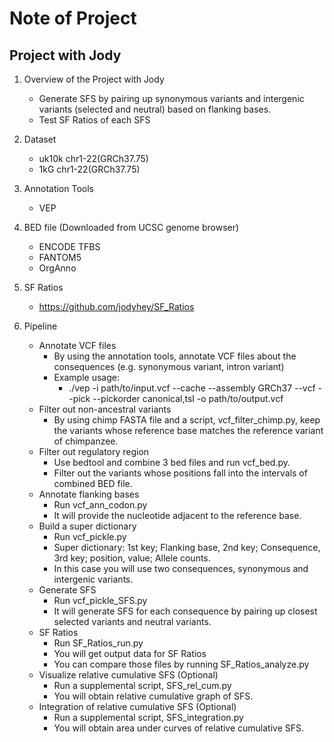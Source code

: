 # Note of Project

## Project with Jody
1. Overview of the Project with Jody
	- Generate SFS by pairing up synonymous variants and intergenic variants (selected and neutral) based on flanking bases. 
	- Test SF Ratios of each SFS 
		
2. Dataset
	- uk10k chr1-22(GRCh37.75)
	- 1kG chr1-22(GRCh37.75)
	
3. Annotation Tools 
	- VEP
	
4. BED file (Downloaded from UCSC genome browser)
	- ENCODE TFBS
	- FANTOM5
	- OrgAnno
		
5. SF Ratios
	- https://github.com/jodyhey/SF_Ratios

6. Pipeline
	- Annotate VCF files
		- By using the annotation tools, annotate VCF files about the consequences (e.g. synonymous variant, intron variant)
		- Example usage:
			- ./vep -i path/to/input.vcf --cache --assembly GRCh37 --vcf --pick --pickorder canonical,tsl -o path/to/output.vcf
	- Filter out non-ancestral variants
		- By using chimp FASTA file and a script, vcf_filter_chimp.py, keep the variants whose reference base matches the reference variant of chimpanzee.
	- Filter out regulatory region
		- Use bedtool and combine 3 bed files and run vcf_bed.py.
		- Filter out the variants whose positions fall into the intervals of combined BED file.
	- Annotate flanking bases
		- Run vcf_ann_codon.py 
		- It will provide the nucleotide adjacent to the reference base. 
	- Build a super dictionary
		- Run vcf_pickle.py
		- Super dictionary: 1st key; Flanking base, 2nd key; Consequence, 3rd key; position, value; Allele counts.
		- In this case you will use two consequences, synonymous and intergenic variants.
	- Generate SFS
		- Run vcf_pickle_SFS.py
		- It will generate SFS for each consequence by pairing up closest selected variants and neutral variants. 
	- SF Ratios
		- Run SF_Ratios_run.py
		- You will get output data for SF Ratios
		- You can compare those files by running SF_Ratios_analyze.py
	- Visualize relative cumulative SFS (Optional)
		- Run a supplemental script, SFS_rel_cum.py
		- You will obtain relative cumulative graph of SFS.
	- Integration of relative cumulative SFS (Optional)
		- Run a supplemental script, SFS_integration.py
		- You will obtain area under curves of relative cumulative SFS.
		